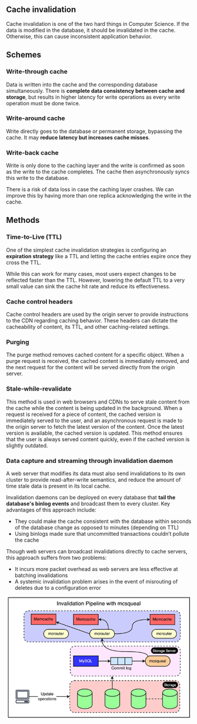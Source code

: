 ## Cache invalidation

Cache invalidation is one of the two hard things in Computer Science. If the data is modified in the database, it should be invalidated in the cache. Otherwise, this can cause inconsistent application behavior.

## Schemes

### Write-through cache

Data is written into the cache and the corresponding database simultaneously. There is **complete data consistency between cache and storage**, but results in higher latency for write operations as every write operation must be done twice.

### Write-around cache

Write directly goes to the database or permanent storage, bypassing the cache. It may **reduce latency but increases cache misses**.

### Write-back cache

Write is only done to the caching layer and the write is confirmed as soon as the write to the cache completes. The cache then asynchronously syncs this write to the database.

There is a risk of data loss in case the caching layer crashes. We can improve this by having more than one replica acknowledging the write in the cache.

## Methods

### Time-to-Live (TTL)

One of the simplest cache invalidation strategies is configuring an **expiration strategy** like a TTL and letting the cache entries expire once they cross the TTL.

While this can work for many cases, most users expect changes to be reflected faster than the TTL. However, lowering the default TTL to a very small value can sink the cache hit rate and reduce its effectiveness.

### Cache control headers

Cache control headers are used by the origin server to provide instructions to the CDN regarding caching behavior. These headers can dictate the cacheability of content, its TTL, and other caching-related settings.

### Purging

The purge method removes cached content for a specific object. When a purge request is received, the cached content is immediately removed, and the next request for the content will be served directly from the origin server.

### Stale-while-revalidate

This method is used in web browsers and CDNs to serve stale content from the cache while the content is being updated in the background. When a request is received for a piece of content, the cached version is immediately served to the user, and an asynchronous request is made to the origin server to fetch the latest version of the content. Once the latest version is available, the cached version is updated. This method ensures that the user is always served content quickly, even if the cached version is slightly outdated.

### Data capture and streaming through invalidation daemon

A web server that modifies its data must also send invalidations to its own cluster to provide read-after-write semantics, and reduce the amount of time stale data is present in its local cache.

Invalidation daemons can be deployed on every database that **tail the database's binlog events** and broadcast them to every cluster. Key advantages of this approach include:

- They could make the cache consistent with the database within seconds of the database change as opposed to minutes (depending on TTL)
- Using binlogs made sure that uncommitted transactions couldn’t pollute the cache

Though web servers can broadcast invalidations directly to cache servers, this approach suffers from two problems:

- It incurs more packet overhead as web servers are less effective at batching invalidations
- A systemic invalidation problem arises in the event of misrouting of deletes due to a configuration error

<img src="./assets/invalidation-daemon.png">

